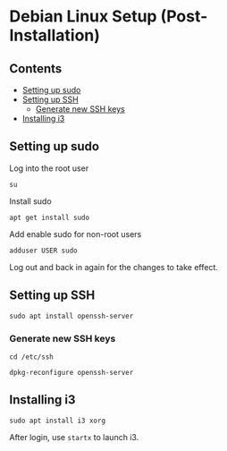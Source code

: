 # Debian Linux Setup (Post-Installation)

## Contents

- [Setting up sudo](#setting-up-sudo)
- [Setting up SSH](#setting-up-ssh)
  - [Generate new SSH keys](#generate-new-ssh-keys)
- [Installing i3](#installing-i3)

## Setting up sudo

Log into the root user

`su`

Install sudo

`apt get install sudo`

Add enable sudo for non-root users

`adduser USER sudo`

Log out and back in again for the changes to take effect.

## Setting up SSH

`sudo apt install openssh-server`

### Generate new SSH keys

`cd /etc/ssh`

`dpkg-reconfigure openssh-server`

## Installing i3

`sudo apt install i3 xorg`

After login, use `startx` to launch i3.
